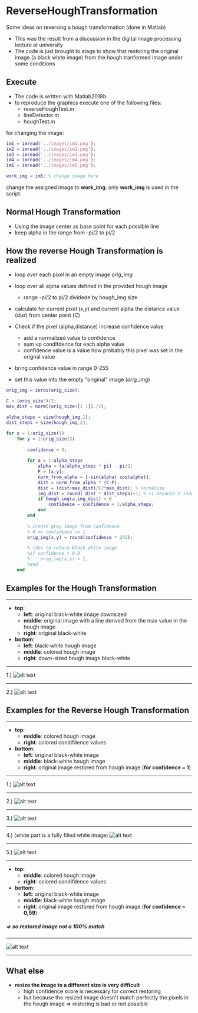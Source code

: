 # ReverseHoughTransformation
Some ideas on reversing a hough transformation (done in Matlab)

- This was the result from a discussion in the digital image processing lecture at university
- The code is just brought to stage to show that restoring the original image (a black white image) from the hough tranformed image under some conditions 

## Execute

- The code is written with Matlab2018b.
- to reproduce the graphics execute one of the following files:
  - reverseHoughTest.m
  - lineDetector.m
  - houghTest.m

for changing the image: 

```Matlab
im1 = imread('../images/im1.png');
im2 = imread('../images/im2.png');
im3 = imread('../images/im3.png');
im4 = imread('../images/im4.png');
im5 = imread('../images/im5.png');

work_img = im5; % change image here 
```

change the assigned image to **work_img**.
only **work_img** is used in the script.

## Normal Hough Transformation

- Using the image center as base point for each possible line
- keep alpha in the range from -pi/2 to pi/2

## How the reverse Hough Transformation is realized

- loop over each pixel in an empty image *orig_img*
- loop over all alpha values defined in the provided hough image
  - range -pi/2 to pi/2 dividede by hough_img size
- calculate for current pixel (*x,y*) and current alpha the distance value (*dist*) from center point (*C*)

- Check if the pixel (alpha,distance) increase confidence value
  - add a normalized value to confidence
  - sum up condifdence for each alpha value
  - confidence value is a value how probably this pixel was set in the orignal value
- bring confidence value in range 0-255
- set this value into the empty "original" image (*orig_img*)

```Matlab
orig_img = zeros(orig_size);
    
C = (orig_size')/2;
max_dist = norm((orig_size+[1 1])./2);

alpha_steps = size(hough_img,1);
dist_steps = size(hough_img,2);

for x = 1:orig_size(1)
    for y = 1:orig_size(2)
        
        confidence = 0;
        
        for a = 1:alpha_steps
            alpha = (a/alpha_steps * pi) - pi/2;
            P = [x;y];
            norm_from_alpha = [-sin(alpha) cos(alpha)];                 
            dist = norm_from_alpha * (C-P);
            dist = (dist+max_dist)/(2*max_dist); % normalize
            img_dist = round( dist * dist_steps)+1; % +1 because 1 indexing
            if hough_img(a,img_dist) > 0
                confidence = confidence + 1/alpha_steps; 
            end
        end
        
        % create grey image from confidence
        % 0 <= confidence <= 1
        orig_img(x,y) = round(confidence * 255);

        % idea to return black-white image
        %if confidence > 0.9
        %    orig_img(x,y) = 1;
        %end
    end
```



## Examples for the Hough Transformation

---

- **top**: 
    - **left**: original black-white image downsized
    - **middle**: original image with a line derived from the max value in the hough image
    - **right**: original black-white
- **bottom**:
    - **left**: black-white hough image
    - **middle**: colored hough image
    - **right**: down-sized hough image black-white

---

1.)
![alt text](results/hough_transformation_1.png)

---

2.)
![alt text](results/hough_transformation_2.png)



## Examples for the Reverse Hough Transformation

---

- **top**: 
    - **middle**: colored hough image
    - **right**: colored condifdence values
- **bottom**:
    - **left**: original black-white image
    - **middle**: black-white hough image
    - **right**: original image restored from hough image (**for confidence = 1**)

---

1.)
![alt text](results/reverse_hough_transformation_1.png)

---

2.)
![alt text](results/reverse_hough_transformation_2.png)

---

3.)
![alt text](results/reverse_hough_transformation_3.png)

---

4.) (white part is a fully filled white image)
![alt text](results/reverse_hough_transformation_4.png)

---

5.)
![alt text](results/reverse_hough_transformation_5.png)



---

- **top**: 
    - **middle**: colored hough image
    - **right**: colored condifdence values
- **bottom**:
    - **left**: original black-white image
    - **middle**: black-white hough image
    - **right**: original image restored from hough image (**for confidence = 0,59**)

##### => so restored image not a 100% match


---

![alt text](results/reverse_hough_transformation_6.png)


---

## What else

- **resize the image to a different size is very difficult**
  - high confidence score is necessary for correct restoring
  - but because the resized image doesn't match perfectly the pixels in the hough image
  => restoring is bad or not possible
